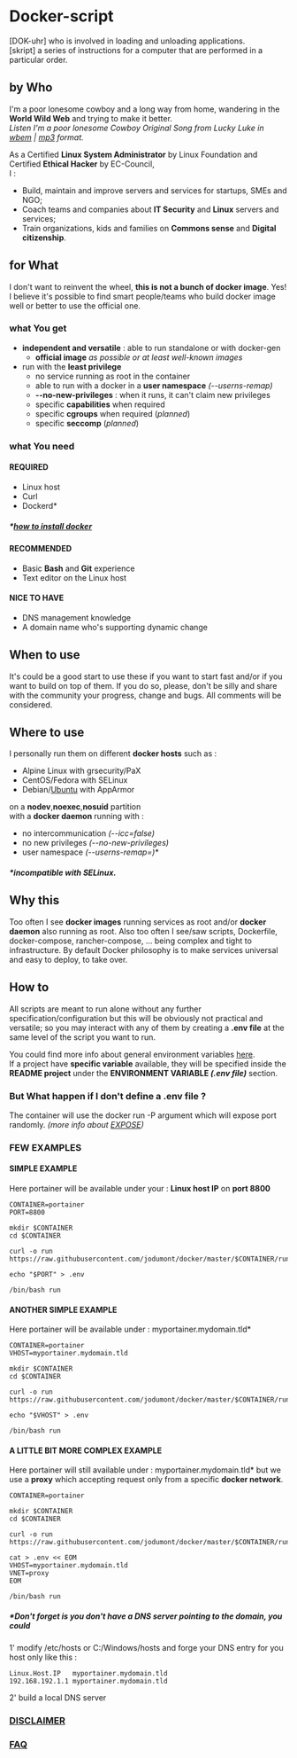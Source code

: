 # Docker-script
[DOK-uhr] who is involved in loading and unloading applications.  
[skript] a series of instructions for a computer that are performed in a particular order.  

## by Who
I'm a poor lonesome cowboy and a long way from home, wandering in the **World Wild Web** and trying to make it better.  
*Listen I'm a poor lonesome Cowboy Original Song from Lucky Luke in <a href="assets/Lucky_Luke-Im_a_poor_lonesome_cowboy.wbem" title="Lucky Luke I'm a poor lonesome Cowboy" target="_blank">wbem</a> | <a href="assets/Lucky_Luke-Im_a_poor_lonesome_cowboy.mp3" title="Lucky Luke I'm a poor lonesome Cowboy (Yes mp3 was liberated in April 2017 by Fraunhofer.)" target="_blank">mp3</a> format.*

As a Certified **Linux System Administrator** by Linux Foundation and Certified **Ethical Hacker** by EC-Council,  
I :
- Build, maintain and improve servers and services for startups, SMEs and NGO;  
- Coach teams and companies about **IT Security** and **Linux** servers and services;  
- Train organizations, kids and families on **Commons sense** and **Digital citizenship**.  

## for What
I don't want to reinvent the wheel, **this is not a bunch of docker image**. Yes! I believe it's possible to find smart people/teams who build docker image well or better to use the official one.  

### what You get
- **independent and versatile** : able to run standalone or with docker-gen  
  - **official image** *as possible or at least well-known images*  
- run with the **least privilege**  
  - no service running as root in the container  
  - able to run with a docker in a **user namespace**  *(--userns-remap)*  
  - **--no-new-privileges** : when it runs, it can't claim new privileges  
  - specific **capabilities** when required  
  - specific **cgroups** when required (*planned*)  
  - specific **seccomp** (*planned*)  

### what You need

#### REQUIRED
 - Linux host
 - Curl
 - Dockerd*  

##### *\*[how to install docker](https://docs.docker.com/install/)*

#### RECOMMENDED
- Basic **Bash** and **Git** experience
- Text editor on the Linux host  

#### NICE TO HAVE
- DNS management knowledge  
- A domain name who's supporting dynamic change  

## When to use  
It's could be a good start to use these 
if you want to start fast and/or if you want to build on top of them.  If you do so, please, don't be silly and share with the community your progress, change and bugs. All comments will be considered.  

## Where to use  
I personally run them on different **docker hosts** such as :
- Alpine Linux with grsecurity/PaX  
- CentOS/Fedora with SELinux  
- Debian/[Ubuntu](UBUNTU.md) with AppArmor  
  
on a **nodev**,**noexec**,**nosuid** partition  
with a **docker daemon** running with :  
  - no intercommunication *(--icc=false)*  
  - no new privileges  *(--no-new-privileges)*
  - user namespace *(--userns-remap=)*\*
##### *\*incompatible with SELinux.*

## Why this  
Too often I see **docker images** running services as root and/or **docker daemon** also running as root. Also too often I see/saw scripts, Dockerfile, docker-compose, rancher-compose, ... being complex and tight to infrastructure. By default Docker philosophy is to make services universal and easy to deploy, to take over.

## How to  
All scripts are meant to run alone without any further specification/configuration but this will be obviously not practical and versatile; so you may interact with any of them by creating a **.env file** at the same level of the script you want to run.

You could find more info about general environment variables [here](ENV.md).  
If a project have **specific variable** available, they will be specified inside the **README project** under the **ENVIRONMENT VARIABLE *(.env file)*** section.  

### But What happen if I don't define a .env file ?  
The container will use the docker run -P argument which will expose port randomly. *(more info about <a href="https://docs.docker.com/v1.11/engine/reference/commandline/run/" title="" target="_blank">EXPOSE</a>)*

### FEW EXAMPLES

#### SIMPLE EXAMPLE
Here portainer will be available under your : **Linux host IP** on **port 8800**  
````
CONTAINER=portainer
PORT=8800

mkdir $CONTAINER
cd $CONTAINER

curl -o run https://raw.githubusercontent.com/jodumont/docker/master/$CONTAINER/run

echo "$PORT" > .env  

/bin/bash run  
````
#### ANOTHER SIMPLE EXAMPLE
Here portainer will be available under : myportainer.mydomain.tld\*  

````
CONTAINER=portainer
VHOST=myportainer.mydomain.tld  

mkdir $CONTAINER
cd $CONTAINER

curl -o run https://raw.githubusercontent.com/jodumont/docker/master/$CONTAINER/run

echo "$VHOST" > .env  

/bin/bash run  
````
#### A LITTLE BIT MORE COMPLEX EXAMPLE
Here portainer will still available under : myportainer.mydomain.tld\* but we use a **proxy** which accepting request only from a specific **docker network**.  

````
CONTAINER=portainer

mkdir $CONTAINER
cd $CONTAINER

curl -o run https://raw.githubusercontent.com/jodumont/docker/master/$CONTAINER/run

cat > .env << EOM
VHOST=myportainer.mydomain.tld  
VNET=proxy
EOM

/bin/bash run  
````
##### *Don't forget is you don't have a DNS server pointing to the domain, you could   
1' modify /etc/hosts or C:/Windows/hosts and forge your DNS entry for you host only like this :  
````
Linux.Host.IP   myportainer.mydomain.tld  
192.168.192.1.1 myportainer.mydomain.tld  
````
2' build a local DNS server  

### <a href="DISCLAIMER.md" title="a statement in which a person or company states that they are not directly involved with or responsible for something." target="_blank">DISCLAIMER</a>

### <a href="FAQ.md" title="A list of questions and answers relating to a particular subject, especially one giving basic information for users of a website." target="_blank">FAQ</a>
